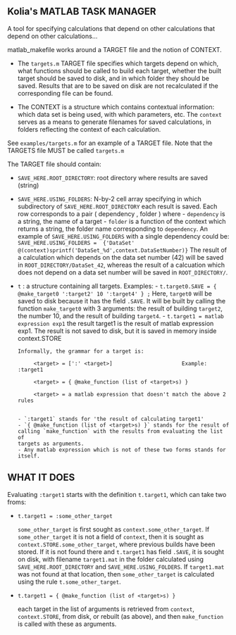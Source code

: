 Kolia's MATLAB TASK MANAGER
---------------------------

A tool for specifying calculations that depend on other calculations that
depend on other calculations...

matlab_makefile works around a  TARGET  file and the notion of CONTEXT.  
- The `targets.m` TARGET file specifies which targets depend on which,
what functions should be called to build each target, whether the
built target should be saved to disk, and in which folder they
should be saved. Results that are to be saved on disk are not
recalculated if the corresponding file can be found.

- The CONTEXT is a structure which contains contextual information:
which data set is being used, with which parameters, etc. The
`context` serves as a means to generate filenames for saved
calculations, in folders reflecting the context of each calculation.

See `examples/targets.m` for an example of a TARGET file. Note that
the TARGETS file MUST be called `targets.m`



The TARGET file should contain:

- `SAVE_HERE.ROOT_DIRECTORY`: root directory where results are saved (string)

- `SAVE_HERE.USING_FOLDERS`: N-by-2 cell array specifying in which
      subdirectory of `SAVE_HERE.ROOT_DIRECTORY` each result is saved.
      Each row corresponds to a pair  ( dependency , folder ) where
      - `dependency` is a string, the name of a target
      - `folder` is a function of the context which returns a string, the
         folder name corresponding to `dependency`.
      An example of `SAVE_HERE.USING_FOLDERS` with a single dependency
      could be:
      `SAVE_HERE.USING_FOLDERS = 
          {'DataSet'  @(context)sprintf('DataSet_%d',context.DataSetNumber)}`
      The result of a calculation which depends on the data set number (42)
      will be saved in `ROOT_DIRECTORY/DataSet_42`, whereas the result of a
      calcuation which does not depend on a data set number will be saved
      in `ROOT_DIRECTORY/`.

- `t` :  a structure containing all targets. Examples:
      - `t.target0.SAVE = { @make_target0 ':target2' 10 ':target4' } ;`
          Here, `target0` will be saved to disk because it has the field 
		  `.SAVE`. It will be built by
          calling the function `make_target0` with 3 arguments: the
          result of building `target2`, the number 10, and the result
          of building `target4`.
      - `t.target1 = matlab expression exp1`
          the result target1 is the result of matlab expression exp1. The
          result is not saved to disk, but it is saved in memory inside
          context.STORE

      Informally, the grammar for a target is:

           <target> = [':' <target>]                      Example: :target1

           <target> = { @make_function (list of <target>s) }

           <target> = a matlab expression that doesn't match the above 2 rules


      - `:target1` stands for 'the result of calculating target1'
      - `{ @make_function (list of <target>s) }` stands for the result of
      calling `make_function` with the results from evaluating the list of
      targets as arguments.
      - Any matlab expression which is not of these two forms stands for
      itself.



WHAT IT DOES
------------

  Evaluating `:target1` starts with the definition `t.target1`, which can 
  take two froms:

- `t.target1 = :some_other_target`

    `some_other_target` is first sought as `context.some_other_target`. 
    If `some_other_target` it is not a field of `context`, then
    it is sought as `context.STORE.some_other_target`, where previous builds
    have been stored. If it is not found there and `t.target1` has field
    `.SAVE`, it is sought on disk, with filename `target1.mat` in
    the folder calculated using `SAVE_HERE.ROOT_DIRECTORY` and
    `SAVE_HERE.USING_FOLDERS`. If `target1.mat` was not found at that
    location, then `some_other_target` is calculated using the rule
    `t.some_other_target`.

- `t.target1 = { @make_function (list of <target>s) }`

    each target in the list of arguments is retrieved from `context`,
    `context.STORE`, from disk, or rebuilt (as above), and then
    `make_function` is called with these as arguments.
